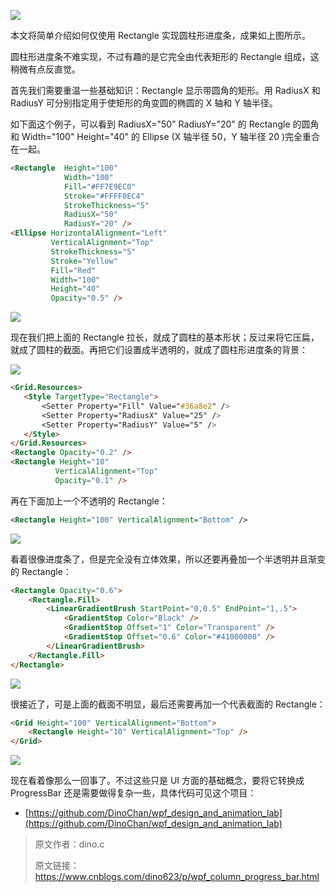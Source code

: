 ![](https://img1.dotnet9.com/2022/02/1101.png)

本文将简单介绍如何仅使用 Rectangle 实现圆柱形进度条，成果如上图所示。

圆柱形进度条不难实现，不过有趣的是它完全由代表矩形的 Rectangle 组成，这稍微有点反直觉。

首先我们需要重温一些基础知识：Rectangle 显示带圆角的矩形。用 RadiusX 和 RadiusY 可分别指定用于使矩形的角变圆的椭圆的 X 轴和 Y 轴半径。

如下面这个例子，可以看到 RadiusX="50" RadiusY="20" 的 Rectangle 的圆角和 Width="100" Height="40" 的 Ellipse (X 轴半径 50，Y 轴半径 20 )完全重合在一起。

```html
<Rectangle  Height="100"
            Width="100"
            Fill="#FF7E9EC0"
            Stroke="#FFFF0EC4"
            StrokeThickness="5"
            RadiusX="50"
            RadiusY="20" />
<Ellipse HorizontalAlignment="Left"
         VerticalAlignment="Top"
         StrokeThickness="5"
         Stroke="Yellow"
         Fill="Red"
         Width="100"
         Height="40"
         Opacity="0.5" />
```

![](https://img1.dotnet9.com/2022/02/1102.png)

现在我们把上面的 Rectangle 拉长，就成了圆柱的基本形状；反过来将它压扁，就成了圆柱的截面。再把它们设置成半透明的，就成了圆柱形进度条的背景：

![](https://img1.dotnet9.com/2022/02/1103.png)

```html
<Grid.Resources>
   <Style TargetType="Rectangle">
       <Setter Property="Fill" Value="#36a8e2" />
       <Setter Property="RadiusX" Value="25" />
       <Setter Property="RadiusY" Value="5" />
   </Style>
</Grid.Resources>
<Rectangle Opacity="0.2" />
<Rectangle Height="10"
          VerticalAlignment="Top"
          Opacity="0.1" />
```

再在下面加上一个不透明的 Rectangle：

```xml
<Rectangle Height="100" VerticalAlignment="Bottom" />
```

![](https://img1.dotnet9.com/2022/02/1104.png)

看着很像进度条了，但是完全没有立体效果，所以还要再叠加一个半透明并且渐变的 Rectangle：

```html
<Rectangle Opacity="0.6">
    <Rectangle.Fill>
        <LinearGradientBrush StartPoint="0,0.5" EndPoint="1,.5">
            <GradientStop Color="Black" />
            <GradientStop Offset="1" Color="Transparent" />
            <GradientStop Offset="0.6" Color="#41000000" />
        </LinearGradientBrush>
    </Rectangle.Fill>
</Rectangle>
```

![](https://img1.dotnet9.com/2022/02/1105.png)

很接近了，可是上面的截面不明显，最后还需要再加一个代表截面的 Rectangle：

```html
<Grid Height="100" VerticalAlignment="Bottom">
    <Rectangle Height="10" VerticalAlignment="Top" />
</Grid>
```

![](https://img1.dotnet9.com/2022/02/1106.png)

现在看着像那么一回事了。不过这些只是 UI 方面的基础概念，要将它转换成 ProgressBar 还是需要做得复杂一些，具体代码可见这个项目：

- [https://github.com/DinoChan/wpf_design_and_animation_lab](https://github.com/DinoChan/wpf_design_and_animation_lab)

>原文作者：dino.c
>
>原文链接：https://www.cnblogs.com/dino623/p/wpf_column_progress_bar.html